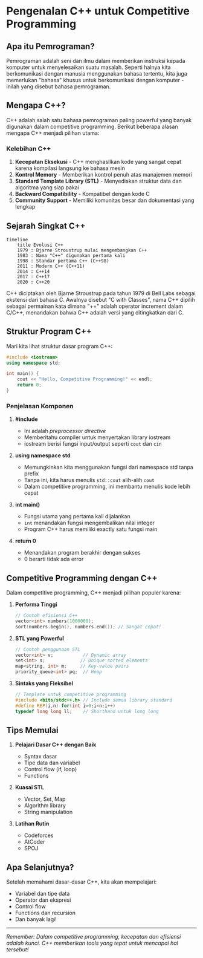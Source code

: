 # Pengenalan C++ untuk Competitive Programming 

## Apa itu Pemrograman?

Pemrograman adalah seni dan ilmu dalam memberikan instruksi kepada komputer untuk menyelesaikan suatu masalah. Seperti halnya kita berkomunikasi dengan manusia menggunakan bahasa tertentu, kita juga memerlukan "bahasa" khusus untuk berkomunikasi dengan komputer - inilah yang disebut bahasa pemrograman.

## Mengapa C++?

C++ adalah salah satu bahasa pemrograman paling powerful yang banyak digunakan dalam competitive programming. Berikut beberapa alasan mengapa C++ menjadi pilihan utama:

### Kelebihan C++
1. **Kecepatan Eksekusi** - C++ menghasilkan kode yang sangat cepat karena kompilasi langsung ke bahasa mesin
2. **Kontrol Memory** - Memberikan kontrol penuh atas manajemen memori
3. **Standard Template Library (STL)** - Menyediakan struktur data dan algoritma yang siap pakai
4. **Backward Compatibility** - Kompatibel dengan kode C
5. **Community Support** - Memiliki komunitas besar dan dokumentasi yang lengkap

## Sejarah Singkat C++

```mermaid
timeline
    title Evolusi C++
    1979 : Bjarne Stroustrup mulai mengembangkan C++
    1983 : Nama "C++" digunakan pertama kali
    1998 : Standar pertama C++ (C++98)
    2011 : Modern C++ (C++11)
    2014 : C++14
    2017 : C++17
    2020 : C++20
```

C++ diciptakan oleh Bjarne Stroustrup pada tahun 1979 di Bell Labs sebagai ekstensi dari bahasa C. Awalnya disebut "C with Classes", nama C++ dipilih sebagai permainan kata dimana "++" adalah operator increment dalam C/C++, menandakan bahwa C++ adalah versi yang ditingkatkan dari C.

## Struktur Program C++

Mari kita lihat struktur dasar program C++:

```cpp
#include <iostream>
using namespace std;

int main() {
    cout << "Hello, Competitive Programming!" << endl;
    return 0;
}
```

### Penjelasan Komponen

1. **#include <iostream>**
   - Ini adalah *preprocessor directive*
   - Memberitahu compiler untuk menyertakan library iostream
   - iostream berisi fungsi input/output seperti `cout` dan `cin`

2. **using namespace std**
   - Memungkinkan kita menggunakan fungsi dari namespace std tanpa prefix
   - Tanpa ini, kita harus menulis `std::cout` alih-alih `cout`
   - Dalam competitive programming, ini membantu menulis kode lebih cepat

3. **int main()**
   - Fungsi utama yang pertama kali dijalankan
   - `int` menandakan fungsi mengembalikan nilai integer
   - Program C++ harus memiliki exactly satu fungsi main

4. **return 0**
   - Menandakan program berakhir dengan sukses
   - 0 berarti tidak ada error

## Competitive Programming dengan C++

Dalam competitive programming, C++ menjadi pilihan populer karena:

1. **Performa Tinggi** 
   ```cpp
   // Contoh efisiensi C++
   vector<int> numbers(1000000);
   sort(numbers.begin(), numbers.end()); // Sangat cepat!
   ```

2. **STL yang Powerful** 
   ```cpp
   // Contoh penggunaan STL
   vector<int> v;           // Dynamic array
   set<int> s;             // Unique sorted elements
   map<string, int> m;     // Key-value pairs
   priority_queue<int> pq;  // Heap
   ```

3. **Sintaks yang Fleksibel** 
   ```cpp
   // Template untuk competitive programming
   #include <bits/stdc++.h> // Include semua library standard
   #define REP(i,n) for(int i=0;i<n;i++)
   typedef long long ll;    // Shorthand untuk long long
   ```

## Tips Memulai

1. **Pelajari Dasar C++ dengan Baik**
   - Syntax dasar
   - Tipe data dan variabel
   - Control flow (if, loop)
   - Functions

2. **Kuasai STL**
   - Vector, Set, Map
   - Algorithm library
   - String manipulation

3. **Latihan Rutin**
   - Codeforces
   - AtCoder
   - SPOJ

## Apa Selanjutnya?

Setelah memahami dasar-dasar C++, kita akan mempelajari:
- Variabel dan tipe data
- Operator dan ekspresi
- Control flow
- Functions dan recursion
- Dan banyak lagi!

---
*Remember: Dalam competitive programming, kecepatan dan efisiensi adalah kunci. C++ memberikan tools yang tepat untuk mencapai hal tersebut!*
